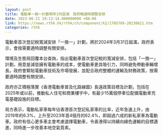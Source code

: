 ```yaml
---
layout: post
title: 電動車一換一計劃明年3月屆滿　政府稱適時調整安排
date: 2023-06-21 19:13:14.000000000 +08:00
link: https://news.rthk.hk/rthk/ch/component/k2/1705789-20230621.htm
categories: rthk
---
```


電動車首次登記稅寬減安排「一換一」計劃，將於2024年3月31日屆滿，政府表示，會按需要適時調整有關安排。

環境及生態局回覆本台查詢，指出電動車首次登記稅的寬減安排，包括「一換一」計劃，用意是減低擁有電動車的成本，使電動車更具吸引力，同時避免帶動車輛增長。政府會緊貼電動車技術及市場發展，並配合政府整體的運輸及財務政策，按需要適時調整有關安排。

政府亦正積極落實《香港電動車普及化路線圖》長遠政策目標及計劃，包括在2025年或以前，推動私人住宅和商業樓宇中，有最少15萬個停車位配備電動車充電基礎設施的目標。

局方表示，電動私家車每年佔香港首次登記私家車的比率，近年急速上升，由2019年的6.3%，上升至2023年首4個月的62.4%，即超過六成的新私家車為電動車。政府有信心更多車主會考慮選擇電動車，令香港得以持續向綠色運輸的目標邁進，同時進一步改善本地空氣質素。
